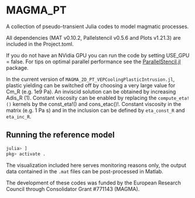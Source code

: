 # MAGMA_PT
A collection of pseudo-transient Julia codes to model magmatic processes.

All dependencies (MAT v0.10.2, Pallelstencil v0.5.6 and Plots v1.21.3) are included in the Project.toml.

If you do not have an NVidia GPU you can run the code by setting USE_GPU = false. For tips on optimal parallel performance see the [ParallelStencil.jl](https://github.com/omlins/ParallelStencil.jl) package.  

In the current version of `MAGMA_2D_PT_VEPCoolingPlasticIntrusion.jl`, plastic yielding can be switched off by choosing a very large value for Cm_R (e.g. 1e9 Pa). An inviscid solution can be obtained by increasing Adis_R (1). Constant viscosity can be enabled by replacing the `compute_eta!()` kernels by the const_eta!() and cons_etac()!. Constant viscosity in the matrix (e.g. 1 Pa s) and in the inclusion can be defined by `eta_const_R` and `eta_inc_R`. 

## Running the reference model
```julia
julia> ]
pkg> activate .
```


The visualization included here serves monitoring reasons only, the output data contained in the `.mat` files can be post-processed in Matlab.

The development of these codes was funded by the European Research Council through Consolidator Grant #771143 (MAGMA).
